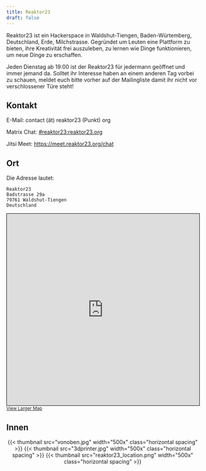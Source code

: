```yaml
---
title: Reaktor23
draft: false
---
```


Reaktor23 ist ein Hackerspace in Waldshut-Tiengen, Baden-Würtemberg,
Deutschland, Erde, Milchstrasse. Gegründet um Leuten eine Plattform zu bieten,
ihre Kreativität frei auszuleben, zu lernen wie Dinge funktionieren, um neue
Dinge zu erschaffen.

Jeden Dienstag ab 19:00 ist der Reaktor23 für jedermann geöffnet und immer
jemand da. Solltet ihr Interesse haben an einem anderen Tag vorbei zu schauen,
meldet euch bitte vorher auf der Mailingliste damit ihr nicht vor
verschlossener Türe steht!

## Kontakt

E-Mail: contact (ät) reaktor23 (Punkt) org

Matrix Chat: [#reaktor23:reaktor23.org](https://matrix.to/#/#reaktor23:reaktor23.org)

Jitsi Meet: https://meet.reaktor23.org/chat

## Ort

Die Adresse lautet:

```
Reaktor23
Badstrasse 29a
79761 Waldshut-Tiengen
Deutschland
```

<iframe width="100%" height="500" frameborder="0" scrolling="no" marginheight="0" marginwidth="0" src="https://www.openstreetmap.org/export/embed.html?bbox=8.201551437377931%2C47.60436907348248%2C8.324289321899416%2C47.654230094973265&amp;layer=mapnik&amp;marker=47.629305530234%2C8.262920379638672" style="border: 1px solid black"></iframe><br/><small><a href="https://www.openstreetmap.org/?mlat=47.6293&amp;mlon=8.2629#map=14/47.6293/8.2629&amp;layers=N">View Larger Map</a></small>

## Innen

<p style="text-align: center;">
{{< thumbnail src="vonoben.jpg" width="500x" class="horizontal spacing" >}}
{{< thumbnail src="3dprinter.jpg" width="500x" class="horizontal spacing" >}}
{{< thumbnail src="reaktor23_location.png" width="500x" class="horizontal spacing" >}}
</p>
